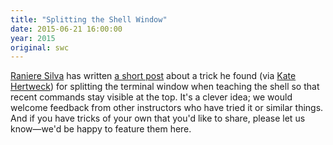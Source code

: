 ```yaml
---
title: "Splitting the Shell Window"
date: 2015-06-21 16:00:00
year: 2015
original: swc
---
```

<p>
  <a href="{{site.baseurl}}/team/#silva.raniere">Raniere Silva</a>
  has written <a href="http://blog.rgaiacs.com/2015/06/18/swc_shell.html">a short post</a>
  about a trick he found (via <a href="{{site.baseurl}}/team/#hertweck.kate">Kate Hertweck</a>)
  for splitting the terminal window when teaching the shell
  so that recent commands stay visible at the top.
  It's a clever idea;
  we would welcome feedback from other instructors who have tried it
  or similar things.
  And if you have tricks of your own that you'd like to share,
  please let us know&mdash;we'd be happy to feature them here.
</p>
